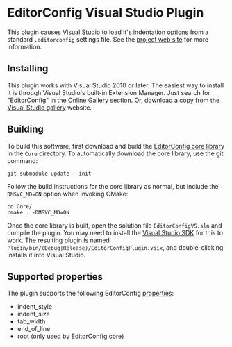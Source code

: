 # EditorConfig Visual Studio Plugin

This plugin causes Visual Studio to load it's indentation options from a standard `.editorconfig` settings file. See the [project web site](http://editorconfig.org) for more information.

## Installing

This plugin works with Visual Studio 2010 or later. The easiest way to install it is through Visual Studio's built-in Extension Manager. Just search for "EditorConfig" in the Online Gallery section. Or, download a copy from the [Visual Studio gallery](http://visualstudiogallery.msdn.microsoft.com/c8bccfe2-650c-4b42-bc5c-845e21f96328) website.

## Building

To build this software, first download and build the [EditorConfig core library](https://github.com/editorconfig/editorconfig-core) in the `Core` directory. To automatically download the core library, use the git command:

    git submodule update --init

Follow the build instructions for the core library as normal, but include the `-DMSVC_MD=ON` option when invoking CMake:

    cd Core/
    cmake . -DMSVC_MD=ON

Once the core library is built, open the solution file `EditorConfigVS.sln` and compile the plugin. You may need to install the [Visual Studio SDK](https://www.microsoft.com/en-us/download/details.aspx?displaylang=en&id=2680) for this to work. The resulting plugin is named `Plugin/bin/(Debug|Release)/EditorConfigPlugin.vsix`, and double-clicking installs it into Visual Studio.

## Supported properties

The plugin supports the following EditorConfig [properties](http://editorconfig.org/#supported-properties):

* indent_style
* indent_size
* tab_width
* end_of_line
* root (only used by EditorConfig core)
